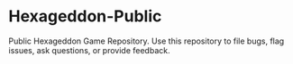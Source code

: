 Hexageddon-Public
=================

Public Hexageddon Game Repository.  Use this repository to file bugs, flag issues, ask questions, or provide feedback.

